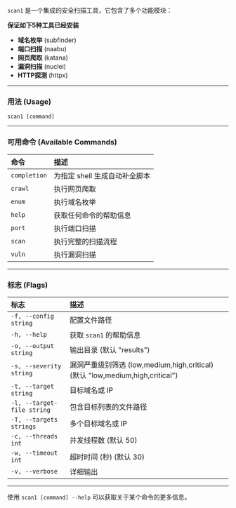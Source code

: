 `scan1` 是一个集成的安全扫描工具，它包含了多个功能模块：

**保证如下5种工具已经安装**

* **域名枚举** (subfinder)
* **端口扫描** (naabu)
* **网页爬取** (katana)
* **漏洞扫描** (nuclei)
* **HTTP探测** (httpx)

---

### 用法 (Usage)

`scan1 [command]`

---

### 可用命令 (Available Commands)

| 命令 | 描述 |
| :--- | :--- |
| `completion` | 为指定 shell 生成自动补全脚本 |
| `crawl` | 执行网页爬取 |
| `enum` | 执行域名枚举 |
| `help` | 获取任何命令的帮助信息 |
| `port` | 执行端口扫描 |
| `scan` | 执行完整的扫描流程 |
| `vuln` | 执行漏洞扫描 |

---

### 标志 (Flags)

| 标志 | 描述 |
| :--- | :--- |
| `-f, --config string` | 配置文件路径 |
| `-h, --help` | 获取 `scan1` 的帮助信息 |
| `-o, --output string` | 输出目录 (默认 "results") |
| `-s, --severity string` | 漏洞严重级别筛选 (low,medium,high,critical) (默认 "low,medium,high,critical") |
| `-t, --target string` | 目标域名或 IP |
| `-l, --target-file string` | 包含目标列表的文件路径 |
| `-T, --targets strings` | 多个目标域名或 IP |
| `-c, --threads int` | 并发线程数 (默认 50) |
| `-w, --timeout int` | 超时时间 (秒) (默认 30) |
| `-v, --verbose` | 详细输出 |

---

使用 `scan1 [command] --help` 可以获取关于某个命令的更多信息。
